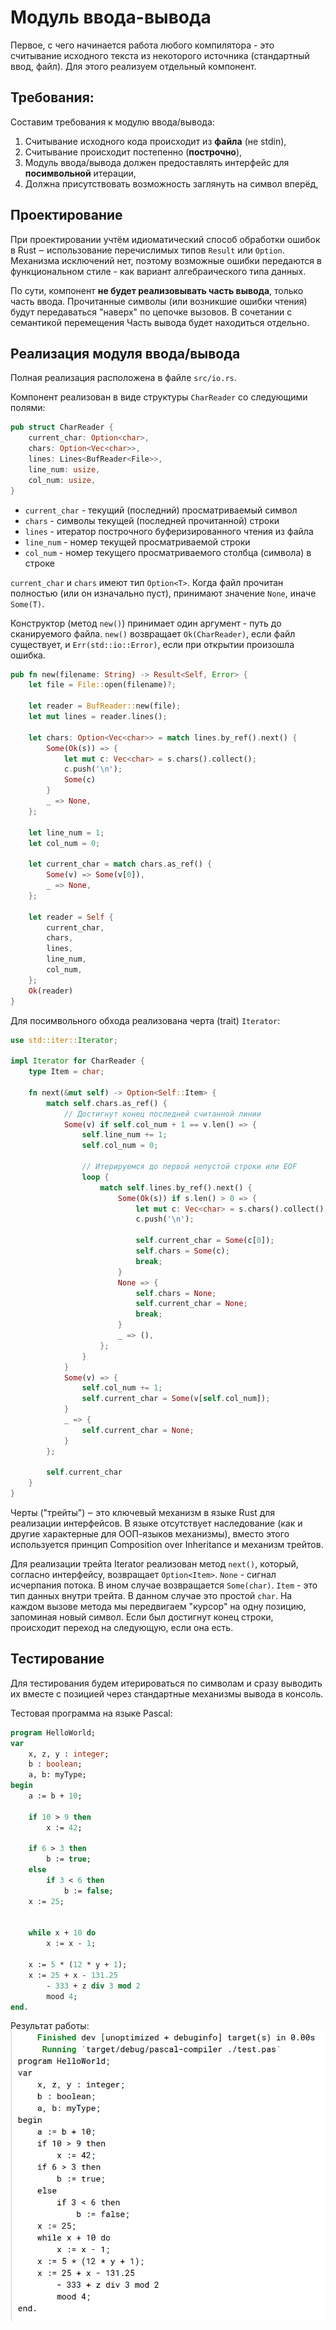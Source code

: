 # Модуль ввода-вывода
Первое, с чего начинается работа любого компилятора - это считывание исходного текста
из некоторого источника (стандартный ввод, файл). Для этого реализуем отдельный компонент.

## Требования:
Составим требования к модулю ввода/вывода:
1. Считывание исходного кода происходит из **файла** (не stdin),
2. Считывание происходит постепенно (**построчно**),
3. Модуль ввода/вывода должен предоставлять интерфейс для **посимвольной** итерации,
4. Должна присутствовать возможность заглянуть на символ вперёд,

## Проектирование
При проектировании учтём идиоматический способ обработки ошибок в
Rust ‒ использование перечислимых типов `Result` или `Option`.
Механизма исключений нет, поэтому возможные ошибки передаются
в функциональном стиле - как вариант алгебраического типа данных.

По сути, компонент **не будет реализовывать часть вывода**, только
часть ввода. Прочитанные символы (или возникшие ошибки чтения)
будут передаваться "наверх" по цепочке вызовов. В сочетании
с семантикой перемещения Часть вывода будет находиться отдельно.

## Реализация модуля ввода/вывода
Полная реализация расположена в файле `src/io.rs`.

Компонент реализован в виде структуры `CharReader` со следующими полями:
```rust
pub struct CharReader {
    current_char: Option<char>,
    chars: Option<Vec<char>>,
    lines: Lines<BufReader<File>>,
    line_num: usize,
    col_num: usize,
}
```
- `current_char` - текущий (последний) просматриваемый символ
- `chars` - символы текущей (последней прочитанной) строки
- `lines` - итератор построчного буферизированного чтения из файла
- `line_num` - номер текущей просматриваемой строки
- `col_num` - номер текущего просматриваемого столбца (символа) в строке

`current_char` и `chars` имеют тип `Option<T>`. Когда файл прочитан полностью (или он изначально пуст),
принимают значение `None`, иначе `Some(T)`.

Конструктор (метод `new()`) принимает один аргумент - путь до сканируемого файла.
`new()` возвращает `Ok(CharReader)`, если файл существует, и `Err(std::io::Error)`, если при открытии произошла ошибка.

```rust
pub fn new(filename: String) -> Result<Self, Error> {
    let file = File::open(filename)?;

    let reader = BufReader::new(file);
    let mut lines = reader.lines();

    let chars: Option<Vec<char>> = match lines.by_ref().next() {
        Some(Ok(s)) => {
            let mut c: Vec<char> = s.chars().collect();
            c.push('\n');
            Some(c)
        }
        _ => None,
    };

    let line_num = 1;
    let col_num = 0;

    let current_char = match chars.as_ref() {
        Some(v) => Some(v[0]),
        _ => None,
    };

    let reader = Self {
        current_char,
        chars,
        lines,
        line_num,
        col_num,
    };
    Ok(reader)
}
```

Для посимвольного обхода реализована черта (trait) `Iterator`:
```rust
use std::iter::Iterator;

impl Iterator for CharReader {
    type Item = char;
    
    fn next(&mut self) -> Option<Self::Item> {
        match self.chars.as_ref() {
            // Достигнут конец последней считанной линии
            Some(v) if self.col_num + 1 == v.len() => {
                self.line_num += 1;
                self.col_num = 0;

                // Итерируемся до первой непустой строки или EOF
                loop {
                    match self.lines.by_ref().next() {
                        Some(Ok(s)) if s.len() > 0 => {
                            let mut c: Vec<char> = s.chars().collect();
                            c.push('\n');

                            self.current_char = Some(c[0]);
                            self.chars = Some(c);
                            break;
                        }
                        None => {
                            self.chars = None;
                            self.current_char = None;
                            break;
                        }
                        _ => (),
                    };
                }
            }
            Some(v) => {
                self.col_num += 1;
                self.current_char = Some(v[self.col_num]);
            }
            _ => {
                self.current_char = None;
            }
        };

        self.current_char
    }
}
```
Черты ("трейты") ‒ это ключевый механизм в языке Rust для реализации
интерфейсов. В языке отсутствует наследование (как и другие характерные
для ООП-языков механизмы), вместо этого используется принцип
Composition over Inheritance и механизм трейтов.

Для реализации трейта Iterator реализован метод `next()`, который, согласно интерфейсу, 
возвращает `Option<Item>`. `None` - сигнал исчерпания потока. В ином случае возвращается `Some(char)`.
`Item` - это тип данных внутри трейта. В данном случае это простой `char`. 
На каждом вызове метода мы передвигаем "курсор" на одну позицию, запоминая новый символ.
Если был достигнут конец строки, происходит переход на следующую, если она есть.


## Тестирование
Для тестирования будем итерироваться по символам и сразу выводить
их вместе с позицией через стандартные механизмы вывода в консоль.

Тестовая программа на языке Pascal:
```Pascal
program HelloWorld;
var
    x, z, y : integer;
    b : boolean;
    a, b: myType;
begin
    a := b + 10;

    if 10 > 9 then
        x := 42;

    if 6 > 3 then
        b := true;
    else
        if 3 < 6 then
            b := false;
    x := 25;


    while x + 10 do
        x := x - 1;

    x := 5 * (12 * y + 1);
    x := 25 + x - 131.25
        - 333 + z div 3 mod 2
        mood 4;
end.
```

Результат работы:
![результат](./screenshot.png)
